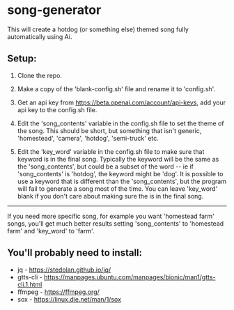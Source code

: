 # song-generator

This will create a hotdog (or something else) themed song fully automatically using Ai.

## Setup:

1. Clone the repo.

2. Make a copy of the 'blank-config.sh' file and rename it to 'config.sh'.

3. Get an api key from https://beta.openai.com/account/api-keys, add your api key to the config.sh file.

4. Edit the 'song_contents' variable in the config.sh file to set the theme of the song. This should be short, but something that isn't generic, 'homestead', 'camera', 'hotdog', 'semi-truck' etc. 

5. Edit the 'key_word' variable in the config.sh file to make sure that keyword is in the final song. Typically the keyword will be the same as the 'song_contents', but could be a subset of the word -- ie if 'song_contents' is 'hotdog', the keyword might be 'dog'. It is possible to use a keyword that is different than the 'song_contents', but the program will fail to generate a song most of the time. You can leave 'key_word' blank if you don't care about making sure the is in the final song.

---

If you need more specific song, for example you want 'homestead farm' songs, you'll get much better results setting 'song_contents' to 'homestead farm' and 'key_word' to 'farm'.


## You'll probably need to install:
* jq - https://stedolan.github.io/jq/
* gtts-cli - https://manpages.ubuntu.com/manpages/bionic/man1/gtts-cli.1.html 
* ffmpeg - https://ffmpeg.org/ 
* sox - https://linux.die.net/man/1/sox

